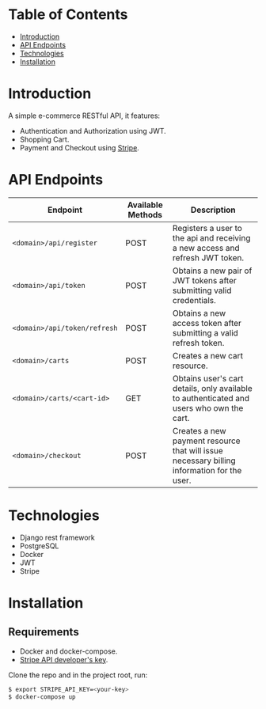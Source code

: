 # Table of Contents

- [Introduction](#Introduction)
- [API Endpoints](<#API\ Endpoints>)
- [Technologies](#Technologies)
- [Installation](#Installation)

# Introduction

A simple e-commerce RESTful API, it features:

- Authentication and Authorization using JWT.
- Shopping Cart.
- Payment and Checkout using [Stripe](https://stripe.com/).

# API Endpoints

| Endpoint                     | Available Methods | Description                                                                                |
| ---------------------------- | ----------------- | ------------------------------------------------------------------------------------------ |
| `<domain>/api/register`      | POST              | Registers a user to the api and receiving a new access and refresh JWT token.              |
| `<domain>/api/token`         | POST              | Obtains a new pair of JWT tokens after submitting valid credentials.                       |
| `<domain>/api/token/refresh` | POST              | Obtains a new access token after submitting a valid refresh token.                         |
| `<domain>/carts`             | POST              | Creates a new cart resource.                                                               |
| `<domain>/carts/<cart-id>`   | GET               | Obtains user's cart details, only available to authenticated and users who own the cart.   |
| `<domain>/checkout`          | POST              | Creates a new payment resource that will issue necessary billing information for the user. |

# Technologies

- Django rest framework
- PostgreSQL
- Docker
- JWT
- Stripe

# Installation

## Requirements

- Docker and docker-compose.
- [Stripe API developer's key](https://stripe.com/docs/keys).

Clone the repo and in the project root, run:

```bash
$ export STRIPE_API_KEY=<your-key>
$ docker-compose up
```
